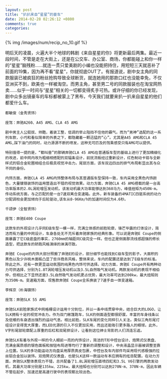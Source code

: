```yaml
---
layout: post
title: "扒扒来自“星星”的豪车"
date: 2014-02-28 02:26:12 +0800
comments: true
categories: 
---
```


{% img /images/num/recip_no_10.gif %}

明后天的凌晨，火遍大半个地球的韩剧《来自星星的你》将更新最后两集。最近一段时间，不管是走在大街上，还是在公交车、办公室、商场，你都能碰上和你一样的“星星”脑残粉……就连一贯只爱美剧的小编也没能把持住，用短短三天就恶补了前面的19集，因为再不看“星星”，你就彻底OUT了。有报道说，剧中女主角的同款服装已被疯狂的粉丝抢购导致全球断货，就连她用的那款口红也没能幸免，不仅亚洲买不到，欧美也一样被淘空。而男主角，甚至男二号的同款服装也在淘宝网热卖……似乎一时间与“星星”相关的一切都变得炙手可热。或许仔细的你已经发现，剧中众多出镜豪车的车标都被蒙上了黑布，今天我们就要来扒一扒来自星星的他们都爱什么车。

    都敏俊（金秀贤饰）

    座驾：奔驰A260、A45 AMG、CLA 45 AMG

    剧中男主人公挺拔、帅酷，着装工整，低调的举止阻挡不住他的霸气。而为“男神”选配的这一系列车款，小巧和看似简单的外表之下，都隐藏着一颗迅猛的“心”。尤其是A45 AMG和CLA 45 AMG,踩下油门的同时，动力源源不断的喷发，这种无可匹及的驾乘感受只有AMG可以提供。

    特别值得一提的是，“都叫兽”的那辆奔驰CLA 45 AMG在普通版车型的基础上进行了更加精细化的改进，前中网内改为粗细相搭配的双辐条设计，前扰流板经过重新设计，红色制动卡钳与全新样式的铝合金轮圈相组合后极具视觉冲击力。尾部方面，该车双边四出的排气布局彰显出其与众不同的身份。

    内饰方面，奔驰CLA 45 AMG内饰整体布局与其普通版车型保持一致，车内采用全黑色内饰颜色，大量镀铬装饰的运用营造出不错的视觉效果。动力方面，奔驰CLA 45 AMG搭载的是一台高功率版本的2.0L涡轮增压发动机，该发动机最大功率能够达到360马力，峰值扭矩为450N·m。传动系统方面，与之匹配的是一台7速双离合变速箱。此外，新车装备的4MATIC四驱系统的动力分配调校会更加倾向于后轮驱动,该车从0-96Km/h的加速时间仅为4.6秒。

    千颂伊（全智贤饰）

    座驾：奔驰E400 Coupe

    这款车的外观设计几乎同E级车型一模一样，充满立体感的前脸轮廓，锋芒毕露的灯体设计，简洁而有力量的中网设计，车身各处无不充斥着奔驰家族的经典形象。可以说是奔驰E Coupe的侧面暴露了它C级底盘的事实，2760mm的轴距同C级完全一样。但也正是侧面那流线感超强的修长造型，把这款车的轿跑风格演绎的淋漓尽致。

    奔驰E Coupe的内饰大部分照搬了奔驰E的设计，部分细节也能找到C级车型的影子。大面积的黑色以及少许桃木面板凸显了些许商务风格，整体来说，车内的配置还是达到了E级车的标准。除此之外，还有一款更显运动氛围的纯黑色内饰可供选择。动力方面，奔驰E Coupe共有两种动力可供选择，分别为1.8T涡轮增压发动机以及3.5L自然吸气发动机。两款发动机的表现不相伯仲，但相比之下显然还是3.5L自然吸气发动机更占优势，最大功率可达到200kw，最大扭矩则为350N·m。变速箱方面，现售款奔驰E Coupe全系换装了7速手自一体变速箱。

    李辉京（朴海镇饰）

    座驾：奔驰SLK 55 AMG

    奔驰SLK前脸家族式中网格栅设计运用十分到位，并以一条中线贯穿中央，结合巨大的LOGO，让SLK拥有十足的视觉冲击力。作为双门敞篷跑车，SLK的侧面造型都很舒展，丰富的车身线条以及低矮的车身透出强烈的运动气息。相比前脸，SLK车尾的变化同样引人关注。类似三角形尾灯组设计变得宽大厚重，而LED光源的引入不仅更加实用，而且还能吸引更多路人的眼球。此外，V字形尾部轮廓配上厚重的后杠和双尾排设计，让看到这位绅士背影的人们流连忘返。

    奔驰SLK有着与外观一样的令人眼前一亮的内饰设计，简洁的T形中控台设计、炮筒式仪表盘、充满金属质感的银色面板和按钮布局进等均行了重新的调整和设计，中央液晶显示器被调整至靠上位置。SLK的多功能运动方向盘采用厚质真皮包裹，中控台及车内部件均采用现代感极强的拉丝铝合金加以装饰。双炮筒式仪表盘，也是SLK这样一款运动车本应拥有的炫目配置。在动力方面，奔驰SLK整体表现力不错，总共配备了1.8L涡轮增压直喷四缸和3.5L V6引擎的两款发动机，其最大功率分别是135kw、225kw，最大扭矩也分别可以达到270N·m、370N·m，因此车辆不管在起步、加速还是高速行驶中的表现都比较出色。
